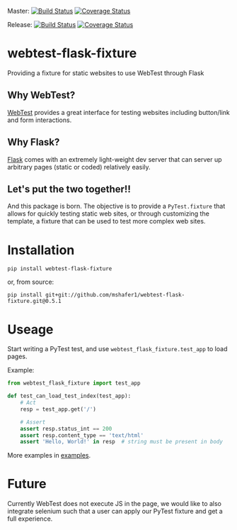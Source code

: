 Master: [![Build Status](https://travis-ci.org/mshafer1/webtest-flask-fixture.svg?branch=master)](https://travis-ci.org/mshafer1/webtest-flask-fixture)
[![Coverage Status](https://coveralls.io/repos/github/mshafer1/webtest-flask-fixture/badge.svg?branch=master)](https://coveralls.io/github/mshafer1/webtest-flask-fixture?branch=master)

Release: [![Build Status](https://travis-ci.org/mshafer1/webtest-flask-fixture.svg?branch=release)](https://travis-ci.org/mshafer1/webtest-flask-fixture)
[![Coverage Status](https://coveralls.io/repos/github/mshafer1/webtest-flask-fixture/badge.svg?branch=release)](https://coveralls.io/github/mshafer1/webtest-flask-fixture?branch=release)

# webtest-flask-fixture
Providing a fixture for static websites to use WebTest through Flask

## Why WebTest?
[WebTest](https://pypi.org/project/WebTest/) provides a great interface for testing websites including button/link and form interactions.

## Why Flask?
[Flask](https://pypi.org/project/Flask/) comes with an extremely light-weight dev server that can server up arbitrary pages (static or coded) relatively easily.

## Let's put the two together!!
And this package is born. The objective is to provide a `PyTest.fixture` that allows for quickly testing static web sites, or through customizing the template, a fixture that can be used to test more complex web sites.


# Installation

`pip install webtest-flask-fixture`

or, from source:

`pip install git+git://github.com/mshafer1/webtest-flask-fixture.git@0.5.1`


# Useage

Start writing a PyTest test, and use `webtest_flask_fixture.test_app` to load pages.

Example:

```python
from webtest_flask_fixture import test_app

def test_can_load_test_index(test_app):
    # Act
    resp = test_app.get('/')

    # Assert
    assert resp.status_int == 200
    assert resp.content_type == 'text/html'
    assert 'Hello, World!' in resp  # string must be present in body
```

<!-- use absolute URL as this is also used for the PyPi docs -->
More examples in [examples](https://github.com/mshafer1/webtest-flask-fixture/tree/master/webtest_flask_fixture/examples/test_files).

# Future
Currently WebTest does not execute JS in the page, we would like to also integrate selenium such that a user can apply our PyTest fixture and get a full experience.
